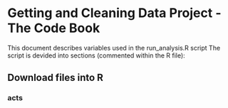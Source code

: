 # Getting and Cleaning Data Project - The Code Book
This document describes variables used in the run_analysis.R script
The script is devided into sections (commented within the R file):
## Download files into R
### acts
